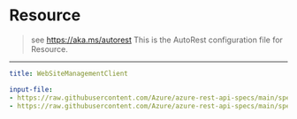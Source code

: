 # Resource
> see https://aka.ms/autorest
This is the AutoRest configuration file for Resource.
---
``` yaml
title: WebSiteManagementClient
```
``` yaml $(java)
input-file:
- https://raw.githubusercontent.com/Azure/azure-rest-api-specs/main/specification/web/resource-manager/Microsoft.Web/stable/2019-08-01/ResourceProvider.json
- https://raw.githubusercontent.com/Azure/azure-rest-api-specs/main/specification/web/resource-manager/Microsoft.Web/stable/2019-08-01/AppServiceEnvironments.json
```